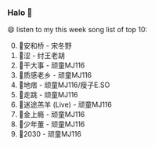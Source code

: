

### Halo 👋

😄 listen to my this week song list of top 10:

0. 🌈安和桥 - 宋冬野
1. 🌈涩 - 纣王老胡
2. 🌈干大事  - 顽童MJ116
3. 🌈质感老乡 - 顽童MJ116
4. 🌈地痞 - 顽童MJ116/瘦子E.SO
5. 🌈走跳 - 顽童MJ116
6. 🌈迷途羔羊 (Live) - 顽童MJ116
7. 🌈金上瘾 - 顽童MJ116
8. 🌈少年董  - 顽童MJ116
9. 🌈2030 - 顽童MJ116

